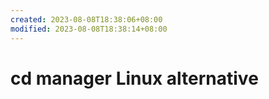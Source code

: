 ```yaml
---
created: 2023-08-08T18:38:06+08:00
modified: 2023-08-08T18:38:14+08:00
---
```


# cd manager Linux alternative

